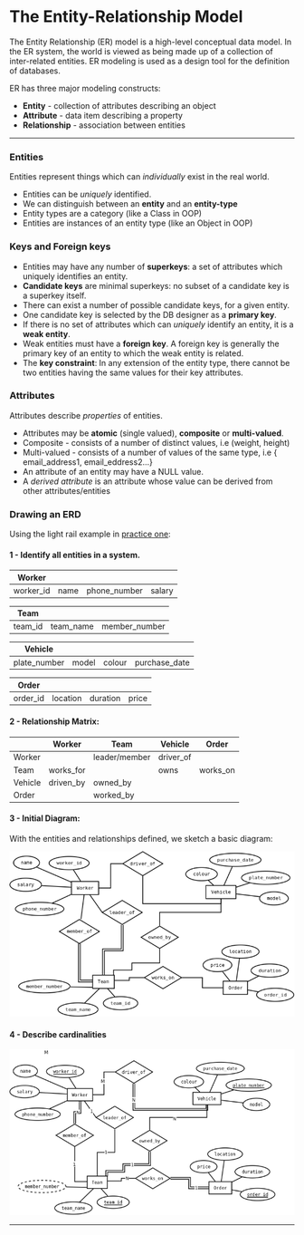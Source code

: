 # The Entity-Relationship Model

The Entity Relationship (ER) model is a high-level conceptual data model.
In the ER system, the world is viewed as being made up of a collection of inter-related entities.
ER modeling is used as a design tool for the definition of databases.

ER has three major modeling constructs:

- **Entity** - collection of attributes describing an object
- **Attribute** - data item describing a property
- **Relationship** - association between entities
---
### Entities

Entities represent things which can *individually* exist in the real world.
- Entities can be *uniquely* identified.
- We can distinguish between an **entity** and an **entity-type**
- Entity types are a category (like a Class in OOP)
- Entities are instances of an entity type (like an Object in OOP)

### Keys and Foreign keys

- Entities may have any number of **superkeys**:
 a set of attributes which uniquely identifies an entity.
 - **Candidate keys** are minimal superkeys:
 no subset of a candidate key is a superkey itself.
- There can exist a number of possible candidate keys, for a given entity.
- One candidate key is selected by the DB designer as a **primary key**.
- If there is no set of attributes which can *uniquely* identify an entity,
it is a **weak entity**.
- Weak entities must have a **foreign key**. A foreign key is generally the primary key of an entity to which the weak entity is related.
- The **key constraint**:
In any extension of the entity type, there cannot be two entities having the same values for their key attributes.

### Attributes

Attributes describe *properties* of entities.
- Attributes may be **atomic** (single valued), **composite** or **multi-valued**.
- Composite - consists of a number of distinct values,
i.e (weight, height)
- Multi-valued - consists of a number of values of the same type,
i.e { email_address1, email_eddress2...}
- An attribute of an entity may have a NULL value.
- A *derived attribute* is an attribute whose value can be derived from other attributes/entities

### Drawing an ERD

Using the light rail example in [practice one](/practice/01.pdf):

#### 1 - Identify all entities in a system.

| Worker    |      |              |        |
| --------- | ---- | ------------ | ------ |
| worker_id | name | phone_number | salary |

| Team    |           |               |
| ------- | --------- | ------------- |
| team_id | team_name | member_number |

| Vehicle      |       |        |               |
| ------------ | ----- | ------ | ------------- |
| plate_number | model | colour | purchase_date |

| Order    |          |          |       |
| -------- | -------- | -------- | ----- |
| order_id | location | duration | price |


#### 2 - Relationship Matrix:

|         | Worker    | Team          | Vehicle   | Order    |
| ------- | --------- | ------------- | --------- | -------- |
| Worker  |           | leader/member | driver_of |          |
| Team    | works_for |               | owns      | works_on |
| Vehicle | driven_by | owned_by      |           |          |
| Order   |           | worked_by     |           |          |

#### 3 - Initial Diagram:

With the entities and relationships defined, we sketch a basic diagram:

![step_one](/notes/img/practice1_step1.png)

#### 4 - Describe cardinalities

![step_two](/notes/img/practice1_step2.png)

---
